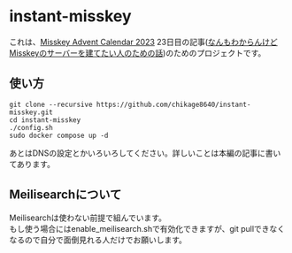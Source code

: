 # instant-misskey

これは、[Misskey Advent Calendar 2023](https://adventar.org/calendars/8742) 23日目の記事([なんもわからんけどMisskeyのサーバーを建てたい人のための話](https://blog.chikage.net/misskey-advent-calender-2023/))のためのプロジェクトです。  

## 使い方

```
git clone --recursive https://github.com/chikage8640/instant-misskey.git
cd instant-misskey
./config.sh
sudo docker compose up -d
```

あとはDNSの設定とかいろいろしてください。詳しいことは本編の記事に書いてあります。

## Meilisearchについて
Meilisearchは使わない前提で組んでいます。  
もし使う場合にはenable_meilisearch.shで有効化できますが、git pullできなくなるので自分で面倒見れる人だけでお願いします。